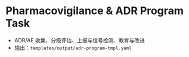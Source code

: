 # Pharmacovigilance & ADR Program Task

- ADR/AE 收集、分级评估、上报与信号检测、教育与改进
- 输出：`templates/output/adr-program-tmpl.yaml`
